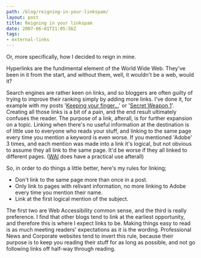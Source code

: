 ```yaml
---
path: /blog/reigning-in-your-linkspam/
layout: post
title: Reigning in your linkspam
date: 2007-06-01T21:05:56Z
tags:
- external-links
---
```


Or, more specifically, how I decided to reign in mine.

Hyperlinks are the fundimental element of the World Wide Web.  They've been in it from the start, and without them, well, it wouldn't be a web, would it?

Search engines are rather keen on links, and so bloggers are often guilty of trying to improve their ranking simply by adding more links.  I've done it, for example with my posts '<a href="http://www.psyked.co.uk/2007/05/16/secret-weapon-2-smashing-magazine/" title="Open this link in the same window.">Keeping your finger...</a>' or '<a href="http://www.psyked.co.uk/2007/05/15/secret-weapon-1-kuler/" title="Open this link in the same window.">Secret Weapon 1</a>'.  Creating all those links is a bit of a pain, and the end result ultimately confuses the reader.  The purpose of a link, afterall, is for further expansion on a topic.  Linking when there's no useful information at the destination is of little use to everyone who reads your stuff, and linking to the same page every time you mention a keyword is even worse.  If you mentioned 'Adobe' 3 times, and each mention was made into a link it's logical, but not obvious to assume they all link to the same page.  It'd be worse if they all linked to different pages.  (<a href="http://www.w3.org/TR/WAI-WEBCONTENT/#gl-facilitate-navigation" title="Open this link in a new window." target="_blank"><abbr title="Web Accessibility Initative">WAI</abbr></a> does have a practical use afterall)

So, in order to do things a little better, here's my rules for linking;
<ul>
	<li>Don't link to the same page more than once in a post.</li>
	<li>Only link to pages with relivant information, no more linking to Adobe every time you mention their name.</li>
	<li>Link at the first logical mention of the subject.</li>
</ul>
The first two are Web Accessibility common sense, and the third is really preference.  I find that other blogs tend to link at the earliest opportunity, and therefore this is where I expect links to be.  Making things easy to read is as much meeting readers' expectations as it is the wording.  Professional News and Corporate websites tend to invert this rule, because their purpose is to keep you reading their stuff for as long as possible, and not go following links off half-way through reading.